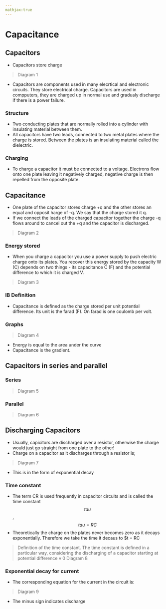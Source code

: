 ```yaml
---
mathjax:true
---
```


# Capacitance
## Capacitors
- Capacitors store charge
> Diagram 1
- Capacitors are components used in many elecrtical and electronic circuits. They store electrical charge. Capacitors are used in compputers, they are charged up in normal use and gradualy discharge if there is a power failure.
### Structure
- Two conducting plates that are normally rolled into a cylinder with insulating material between them.
- All capacitors have two leads, connected to two metal plates where the charge is stored. Between the plates is an insulating material called the dielectric.
### Charging
- To charge a capacitor it must be connected to a voltage. Electrons flow onto one plate leaving it negatively charged, negative charge is then repelled from the opposite plate.
## Capacitance
- One plate of the capacitor stores charge +q and the other stores an equal and opposit harge of -q. We say that the charge stored it q.
- If we connect the leads of the charged capacitor together the charge -q flows around to cancel out the +q and the capacitor is discharged.
> Diagram 2
### Energy stored
 - When you charge a capacitor you use a power supply to push electric charge onto its plates. You recover this energy stored by the capacity W (C) depends on two things - its capacitance C (F) and the potential difference to which it is charged V.
> Diagram 3
### IB Definition
 - Capacitance is defined as the charge stored per unit potential difference. Its unit is the farad (F). On farad is one coulomb per volt.
### Graphs
> Diagram 4
- Energy is equal to the area under the curve
- Capacitance is the gradient.
## Capacitors in series and parallel
### Series
> Diagram 5
### Parallel
> Diagram 6
## Discharging Capacitors
- Usually, capicitors are discharged over a resistor, otherwise the charge would just go straight from one plate to the other!
- Charge on a capacitor as it discharges through a resistor is;
> Diagram 7
- This is in the form of exponential decay
### Time constant
- The term CR is used frequently in capacitor circuits and is called the time constant $$tau$$, $$tau = RC$$
- Theoretically the charge on the plates never becomes zero as it decays exponentially. Therefore we take the time it decaus to $t = RC
> Definition of the time constant. The time constant is defined in a particular way, considering the discharging of a capacitor starting at potential difference v 0
> Diagram 8
### Exponential decay for current
- The corresponding equation for the current in the circuit is:
> Diagram 9
- The minus sign indicates discharge
